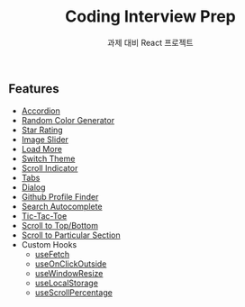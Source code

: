 <h1 align="center">Coding Interview Prep</h1>

<p align="center">
  과제 대비 React 프로젝트
</p>
<br/>

## Features

- [Accordion](https://coding-interview-prep.vercel.app/accordion)
- [Random Color Generator](https://coding-interview-prep.vercel.app/random-color-generator)
- [Star Rating](https://coding-interview-prep.vercel.app/star-rating)
- [Image Slider](https://coding-interview-prep.vercel.app/image-slider)
- [Load More](https://coding-interview-prep.vercel.app/load-more)
- [Switch Theme](https://coding-interview-prep.vercel.app/switch-theme)
- [Scroll Indicator](https://coding-interview-prep.vercel.app/scroll-indicator)
- [Tabs](https://coding-interview-prep.vercel.app/tabs)
- [Dialog](https://coding-interview-prep.vercel.app/dialog)
- [Github Profile Finder](https://coding-interview-prep.vercel.app/github-profile-finder)
- [Search Autocomplete](https://coding-interview-prep.vercel.app/search-autocomplete)
- [Tic-Tac-Toe](blog/projects/Coding-Interview-Prep/tic-tac-toe)
- [Scroll to Top/Bottom](https://coding-interview-prep.vercel.app/scroll-to-top-bottom)
- [Scroll to Particular Section](https://coding-interview-prep.vercel.app/scroll-to-particular-section)
- Custom Hooks
  - [useFetch](https://coding-interview-prep.vercel.app/use-fetch)
  - [useOnClickOutside](https://coding-interview-prep.vercel.app/use-on-click-outside)
  - [useWindowResize](https://coding-interview-prep.vercel.app/use-window-resize)
  - [useLocalStorage](https://coding-interview-prep.vercel.app/switch-theme)
  - [useScrollPercentage](https://coding-interview-prep.vercel.app/scroll-indicator)
